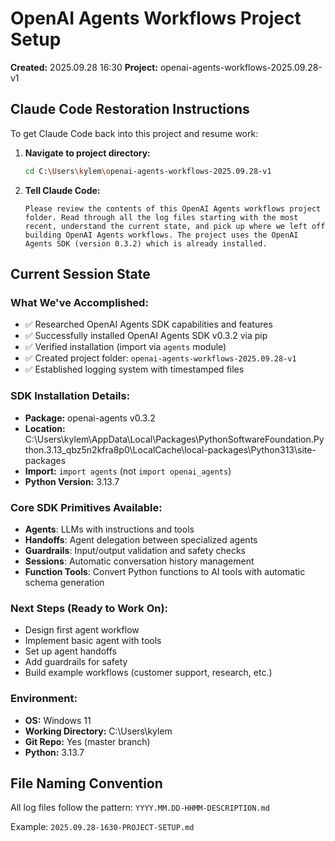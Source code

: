 # OpenAI Agents Workflows Project Setup
**Created:** 2025.09.28 16:30
**Project:** openai-agents-workflows-2025.09.28-v1

## Claude Code Restoration Instructions

To get Claude Code back into this project and resume work:

1. **Navigate to project directory:**
   ```bash
   cd C:\Users\kylem\openai-agents-workflows-2025.09.28-v1
   ```

2. **Tell Claude Code:**
   ```
   Please review the contents of this OpenAI Agents workflows project folder. Read through all the log files starting with the most recent, understand the current state, and pick up where we left off building OpenAI Agents workflows. The project uses the OpenAI Agents SDK (version 0.3.2) which is already installed.
   ```

## Current Session State

### What We've Accomplished:
- ✅ Researched OpenAI Agents SDK capabilities and features
- ✅ Successfully installed OpenAI Agents SDK v0.3.2 via pip
- ✅ Verified installation (import via `agents` module)
- ✅ Created project folder: `openai-agents-workflows-2025.09.28-v1`
- ✅ Established logging system with timestamped files

### SDK Installation Details:
- **Package:** openai-agents v0.3.2
- **Location:** C:\Users\kylem\AppData\Local\Packages\PythonSoftwareFoundation.Python.3.13_qbz5n2kfra8p0\LocalCache\local-packages\Python313\site-packages
- **Import:** `import agents` (not `import openai_agents`)
- **Python Version:** 3.13.7

### Core SDK Primitives Available:
- **Agents**: LLMs with instructions and tools
- **Handoffs**: Agent delegation between specialized agents
- **Guardrails**: Input/output validation and safety checks
- **Sessions**: Automatic conversation history management
- **Function Tools**: Convert Python functions to AI tools with automatic schema generation

### Next Steps (Ready to Work On):
- Design first agent workflow
- Implement basic agent with tools
- Set up agent handoffs
- Add guardrails for safety
- Build example workflows (customer support, research, etc.)

### Environment:
- **OS:** Windows 11
- **Working Directory:** C:\Users\kylem
- **Git Repo:** Yes (master branch)
- **Python:** 3.13.7

## File Naming Convention

All log files follow the pattern: `YYYY.MM.DD-HHMM-DESCRIPTION.md`

Example: `2025.09.28-1630-PROJECT-SETUP.md`
